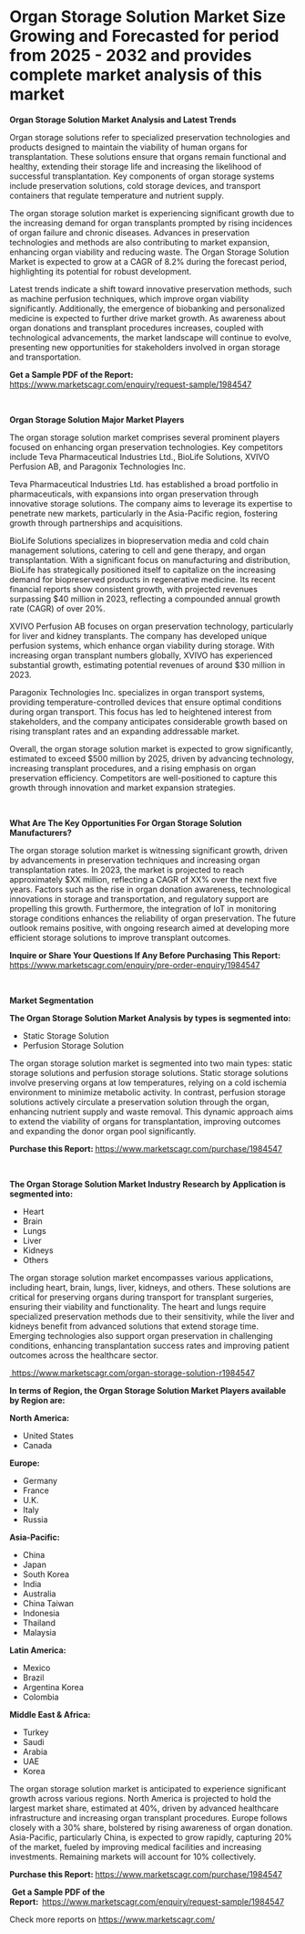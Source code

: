 <p><h1>Organ Storage Solution Market Size Growing and Forecasted for period from 2025 - 2032 and provides complete market analysis of this market</h1></p><p><strong>Organ Storage Solution Market Analysis and Latest Trends</strong></p>
<p><p>Organ storage solutions refer to specialized preservation technologies and products designed to maintain the viability of human organs for transplantation. These solutions ensure that organs remain functional and healthy, extending their storage life and increasing the likelihood of successful transplantation. Key components of organ storage systems include preservation solutions, cold storage devices, and transport containers that regulate temperature and nutrient supply.</p><p>The organ storage solution market is experiencing significant growth due to the increasing demand for organ transplants prompted by rising incidences of organ failure and chronic diseases. Advances in preservation technologies and methods are also contributing to market expansion, enhancing organ viability and reducing waste. The Organ Storage Solution Market is expected to grow at a CAGR of 8.2% during the forecast period, highlighting its potential for robust development.</p><p>Latest trends indicate a shift toward innovative preservation methods, such as machine perfusion techniques, which improve organ viability significantly. Additionally, the emergence of biobanking and personalized medicine is expected to further drive market growth. As awareness about organ donations and transplant procedures increases, coupled with technological advancements, the market landscape will continue to evolve, presenting new opportunities for stakeholders involved in organ storage and transportation.</p></p>
<p><strong>Get a Sample PDF of the Report:&nbsp;</strong> <a href="https://www.marketscagr.com/enquiry/request-sample/1984547?utm_campaign=3208&utm_medium=2&utm_source=Github&utm_content=ia&utm_term=05032025&utm_id=organ-storage-solution">https://www.marketscagr.com/enquiry/request-sample/1984547</a></p>
<p>&nbsp;</p>
<p><strong>Organ Storage Solution Major Market Players</strong></p>
<p><p>The organ storage solution market comprises several prominent players focused on enhancing organ preservation technologies. Key competitors include Teva Pharmaceutical Industries Ltd., BioLife Solutions, XVIVO Perfusion AB, and Paragonix Technologies Inc. </p><p>Teva Pharmaceutical Industries Ltd. has established a broad portfolio in pharmaceuticals, with expansions into organ preservation through innovative storage solutions. The company aims to leverage its expertise to penetrate new markets, particularly in the Asia-Pacific region, fostering growth through partnerships and acquisitions.</p><p>BioLife Solutions specializes in biopreservation media and cold chain management solutions, catering to cell and gene therapy, and organ transplantation. With a significant focus on manufacturing and distribution, BioLife has strategically positioned itself to capitalize on the increasing demand for biopreserved products in regenerative medicine. Its recent financial reports show consistent growth, with projected revenues surpassing $40 million in 2023, reflecting a compounded annual growth rate (CAGR) of over 20%.</p><p>XVIVO Perfusion AB focuses on organ preservation technology, particularly for liver and kidney transplants. The company has developed unique perfusion systems, which enhance organ viability during storage. With increasing organ transplant numbers globally, XVIVO has experienced substantial growth, estimating potential revenues of around $30 million in 2023.</p><p>Paragonix Technologies Inc. specializes in organ transport systems, providing temperature-controlled devices that ensure optimal conditions during organ transport. This focus has led to heightened interest from stakeholders, and the company anticipates considerable growth based on rising transplant rates and an expanding addressable market.</p><p>Overall, the organ storage solution market is expected to grow significantly, estimated to exceed $500 million by 2025, driven by advancing technology, increasing transplant procedures, and a rising emphasis on organ preservation efficiency. Competitors are well-positioned to capture this growth through innovation and market expansion strategies.</p></p>
<p>&nbsp;</p>
<p><strong>What Are The Key Opportunities For Organ Storage Solution Manufacturers?</strong></p>
<p><p>The organ storage solution market is witnessing significant growth, driven by advancements in preservation techniques and increasing organ transplantation rates. In 2023, the market is projected to reach approximately $XX million, reflecting a CAGR of XX% over the next five years. Factors such as the rise in organ donation awareness, technological innovations in storage and transportation, and regulatory support are propelling this growth. Furthermore, the integration of IoT in monitoring storage conditions enhances the reliability of organ preservation. The future outlook remains positive, with ongoing research aimed at developing more efficient storage solutions to improve transplant outcomes.</p></p>
<p><strong>Inquire or Share Your Questions If Any Before Purchasing This Report:</strong> <a href="https://www.marketscagr.com/enquiry/pre-order-enquiry/1984547?utm_campaign=3208&utm_medium=2&utm_source=Github&utm_content=ia&utm_term=05032025&utm_id=organ-storage-solution">https://www.marketscagr.com/enquiry/pre-order-enquiry/1984547</a></p>
<p>&nbsp;</p>
<p><strong>Market Segmentation</strong></p>
<p><strong>The Organ Storage Solution Market Analysis by types is segmented into:</strong></p>
<p><ul><li>Static Storage Solution</li><li>Perfusion Storage Solution</li></ul></p>
<p><p>The organ storage solution market is segmented into two main types: static storage solutions and perfusion storage solutions. Static storage solutions involve preserving organs at low temperatures, relying on a cold ischemia environment to minimize metabolic activity. In contrast, perfusion storage solutions actively circulate a preservation solution through the organ, enhancing nutrient supply and waste removal. This dynamic approach aims to extend the viability of organs for transplantation, improving outcomes and expanding the donor organ pool significantly.</p></p>
<p><strong>Purchase this Report:&nbsp;</strong><a href="https://www.marketscagr.com/purchase/1984547?utm_campaign=3208&utm_medium=2&utm_source=Github&utm_content=ia&utm_term=05032025&utm_id=organ-storage-solution">https://www.marketscagr.com/purchase/1984547</a></p>
<p>&nbsp;</p>
<p><strong>The Organ Storage Solution Market Industry Research by Application is segmented into:</strong></p>
<p><ul><li>Heart</li><li>Brain</li><li>Lungs</li><li>Liver</li><li>Kidneys</li><li>Others</li></ul></p>
<p><p>The organ storage solution market encompasses various applications, including heart, brain, lungs, liver, kidneys, and others. These solutions are critical for preserving organs during transport for transplant surgeries, ensuring their viability and functionality. The heart and lungs require specialized preservation methods due to their sensitivity, while the liver and kidneys benefit from advanced solutions that extend storage time. Emerging technologies also support organ preservation in challenging conditions, enhancing transplantation success rates and improving patient outcomes across the healthcare sector.</p></p>
<p><a href="https://www.marketscagr.com/organ-storage-solution-r1984547?utm_campaign=3208&utm_medium=2&utm_source=Github&utm_content=ia&utm_term=05032025&utm_id=organ-storage-solution">&nbsp;https://www.marketscagr.com/organ-storage-solution-r1984547</a></p>
<p><strong>In terms of Region, the Organ Storage Solution Market Players available by Region are:</strong></p>
<p>
    <p> <strong> North America: </strong>
        <ul>
            <li>United States</li>
            <li>Canada</li>
        </ul>
        </p> 
    <p> <strong> Europe: </strong>
        <ul>
            <li>Germany</li>
            <li>France</li>
            <li>U.K.</li>
            <li>Italy</li>
            <li>Russia</li>
        </ul>
        </p> 
    <p> <strong> Asia-Pacific: </strong>
        <ul>
            <li>China</li>
            <li>Japan</li>
            <li>South Korea</li>
            <li>India</li>
            <li>Australia</li>
            <li>China Taiwan</li>
            <li>Indonesia</li>
            <li>Thailand</li>
            <li>Malaysia</li>
        </ul>
        </p> 
    <p> <strong> Latin America: </strong>
        <ul>
            <li>Mexico</li>
            <li>Brazil</li>
            <li>Argentina Korea</li>
            <li>Colombia</li>
        </ul>
        </p> 
    <p> <strong> Middle East & Africa: </strong>
        <ul>
            <li>Turkey</li>
            <li>Saudi</li>
            <li>Arabia</li>
            <li>UAE</li>
            <li>Korea</li>
        </ul>
    </p>
    </p>
<p><p>The organ storage solution market is anticipated to experience significant growth across various regions. North America is projected to hold the largest market share, estimated at 40%, driven by advanced healthcare infrastructure and increasing organ transplant procedures. Europe follows closely with a 30% share, bolstered by rising awareness of organ donation. Asia-Pacific, particularly China, is expected to grow rapidly, capturing 20% of the market, fueled by improving medical facilities and increasing investments. Remaining markets will account for 10% collectively.</p></p>
<p><strong>Purchase this Report: </strong><a href="https://www.marketscagr.com/purchase/1984547?utm_campaign=3208&utm_medium=2&utm_source=Github&utm_content=ia&utm_term=05032025&utm_id=organ-storage-solution">https://www.marketscagr.com/purchase/1984547</a></p>
<p>&nbsp;<strong>Get a Sample PDF of the Report:&nbsp;&nbsp;</strong><a href="https://www.marketscagr.com/enquiry/request-sample/1984547?utm_campaign=3208&utm_medium=2&utm_source=Github&utm_content=ia&utm_term=05032025&utm_id=organ-storage-solution">https://www.marketscagr.com/enquiry/request-sample/1984547</a></p>
<p><strong></strong></p>
<p>Check more reports on <a href="https://www.marketscagr.com/?utm_campaign=3208&utm_medium=2&utm_source=Github&utm_content=ia&utm_term=05032025&utm_id=organ-storage-solution">https://www.marketscagr.com/</a></p>